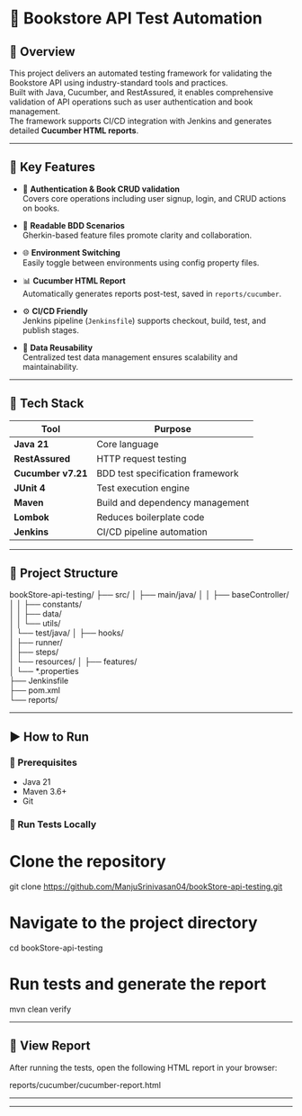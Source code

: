 # 📘 Bookstore API Test Automation

## 📖 Overview

This project delivers an automated testing framework for validating the Bookstore API using industry-standard tools and practices.  
Built with Java, Cucumber, and RestAssured, it enables comprehensive validation of API operations such as user authentication and book management.  
The framework supports CI/CD integration with Jenkins and generates detailed **Cucumber HTML reports**.

---

## 🚀 Key Features

- 🔐 **Authentication & Book CRUD validation**  
  Covers core operations including user signup, login, and CRUD actions on books.

- 📝 **Readable BDD Scenarios**  
  Gherkin-based feature files promote clarity and collaboration.

- 🌐 **Environment Switching**  
  Easily toggle between environments using config property files.

- 📊 **Cucumber HTML Report**  
  Automatically generates reports post-test, saved in `reports/cucumber`.

- ⚙️ **CI/CD Friendly**  
  Jenkins pipeline (`Jenkinsfile`) supports checkout, build, test, and publish stages.

- 🔁 **Data Reusability**  
  Centralized test data management ensures scalability and maintainability.

---

## 🧰 Tech Stack

| Tool               | Purpose                                |
|--------------------|----------------------------------------|
| **Java 21**         | Core language                          |
| **RestAssured**     | HTTP request testing                   |
| **Cucumber v7.21**  | BDD test specification framework       |
| **JUnit 4**         | Test execution engine                  |
| **Maven**           | Build and dependency management        |
| **Lombok**          | Reduces boilerplate code               |
| **Jenkins**         | CI/CD pipeline automation              |

---

## 📂 Project Structure


bookStore-api-testing/
├── src/
│   ├── main/java/
│   │   ├── baseController/        
│   │   ├── constants/           
│   │   ├── data/                  
│   │   └── utils/                
│   └── test/java/
│       ├── hooks/                 
│       ├── runner/                
│       ├── steps/                 
│       └── resources/
│           ├── features/          
│           └── \*.properties      
├── Jenkinsfile                  
├── pom.xml                       
└── reports/                      


---

## ▶️ How to Run

### 🔧 Prerequisites

- Java 21
- Maven 3.6+
- Git

### 🧪 Run Tests Locally

# Clone the repository
git clone https://github.com/ManjuSrinivasan04/bookStore-api-testing.git

# Navigate to the project directory
cd bookStore-api-testing

# Run tests and generate the report
mvn clean verify

---

## 📑 View Report

After running the tests, open the following HTML report in your browser:


reports/cucumber/cucumber-report.html


---

---
